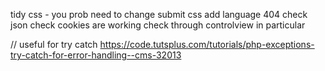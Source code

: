 
tidy css - you prob need to change submit css
add language
404
check json
check cookies are working
check through controlview in particular




// useful for try catch
https://code.tutsplus.com/tutorials/php-exceptions-try-catch-for-error-handling--cms-32013




